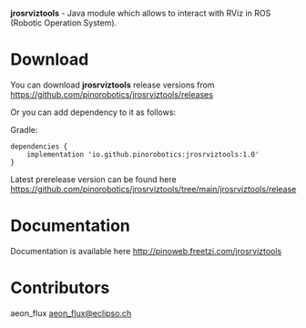 **jrosrviztools** - Java module which allows to interact with RViz in ROS (Robotic Operation System).

# Download

You can download **jrosrviztools** release versions from <https://github.com/pinorobotics/jrosrviztools/releases>

Or you can add dependency to it as follows:

Gradle:

```
dependencies {
    implementation 'io.github.pinorobotics:jrosrviztools:1.0'
}
```

Latest prerelease version can be found here <https://github.com/pinorobotics/jrosrviztools/tree/main/jrosrviztools/release>

# Documentation

Documentation is available here <http://pinoweb.freetzi.com/jrosrviztools>

# Contributors

aeon_flux <aeon_flux@eclipso.ch>
